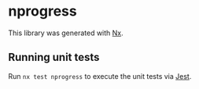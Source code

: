 # nprogress

This library was generated with [Nx](https://nx.dev).

## Running unit tests

Run `nx test nprogress` to execute the unit tests via [Jest](https://jestjs.io).
